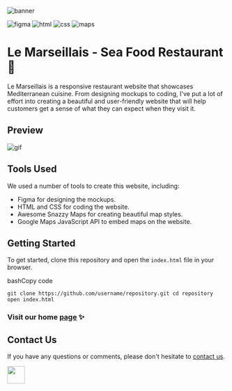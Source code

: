 ![banner](https://github.com/z-bj/Le-Marseillais/blob/master/le-marseillais-banner.jpg)

![figma](https://img.shields.io/badge/Figma-F24E1E.svg?style=for-the-badge&logo=Figma&logoColor=white)
![html](https://img.shields.io/badge/HTML5-E34F26.svg?style=for-the-badge&logo=HTML5&logoColor=white)
![css](https://img.shields.io/badge/CSS3-1572B6.svg?style=for-the-badge&logo=CSS3&logoColor=white)
![maps](https://img.shields.io/badge/Google%20Maps-4285F4.svg?style=for-the-badge&logo=Google-Maps&logoColor=white)

# Le Marseillais - Sea Food Restaurant 🌊


Le Marseillais is a responsive restaurant website that showcases Mediterranean cuisine. From designing mockups to coding, I've put a lot of effort into creating a beautiful and user-friendly website that will help customers get a sense of what they can expect when they visit it.

## Preview

![gif](https://github.com/z-bj/Le-Marseillais/blob/master/le-marseillais-v.gif)

## Tools Used

We used a number of tools to create this website, including:

-   Figma for designing the mockups.
-   HTML and CSS for coding the website.
-   Awesome Snazzy Maps for creating beautiful map styles.
-   Google Maps JavaScript API to embed maps on the website.

## Getting Started

To get started, clone this repository and open the `index.html` file in your browser.

bashCopy code

`git clone https://github.com/username/repository.git cd repository open index.html`

### Visit our home [page](https://z-bj.github.io/Le-Marseillais/) ✨

## Contact Us

If you have any questions or comments, please don't hesitate to [contact us](mailto:hello@zakariabeji.com).

<img src="https://github.com/z-bj/Le-Marseillais/blob/master/donutparrot.gif" width="40">
